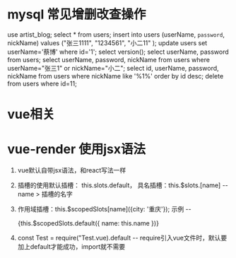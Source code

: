 
# mysql 常见增删改查操作
use artist_blog;
select * from users;
insert into users (userName, `password`, nickName) values ("张三1111", "1234561", "小二11" );
update users set userName='蔡博' where id='1';
select version();
select userName, password from users;
select userName, password, nickName from users where userName="张三1" or nickName="小二";
select id, userName, password, nickName from users where nickName like '%1%' order by id desc;
delete from users where id=11;


# vue相关

# vue-render 使用jsx语法

1. vue默认自带jsx语法，和react写法一样

2. 插槽的使用默认插槽： this.slots.default， 具名插槽：this.$slots.[name] --name > 插槽的名字

3. 作用域插槽：this.$scopedSlots[name]({city: '重庆'});  示例 --  <div>{this.$scopedSlots.default({ name: this.name })}</div>


4. const Test = require("Test.vue).default -- require引入vue文件时，默认要加上default才能成功，import就不需要

